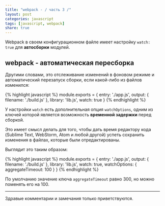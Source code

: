 ```yaml
---
title: "webpack - / часть 3 /"
layout: post
categories: javascript
tags: [javascript, webpack]
share: true
---
```


Webpack в своем конфигурационном файле имеет настройку `watch: true` для **автосборки** модулей.

## webpack - автоматическая пересборка

Другими словами, это отслеживание изменений в фоновом режиме и автоматический перезапуск сборки, если какой-либо из файлов изменился:

{% highlight javascript %}
module.exports = {
  entry: './app.js',
  output: {
    filename: './build.js'
  },
  library: 'lib.js',
  watch: true
}
{% endhighlight %}

У настройки `watch` есть дополнительная опция `watchOptions`, одним из ключей которой является возможность **временной задержки** перед сборкой.

Это имеет смысл делать для того, чтобы дать время редактору кода (Sublime Text, WebStorm, Atom и любой другой) успеть сохранить изменения в файлах, которые были отредактированы.

Выглядит это таким образом:

{% highlight javascript %}
module.exports = {
  entry: './app.js',
  output: {
    filename: './build.js'
  },
  library: 'lib.js',
  watch: true,
  watchOptions: {
    aggregateTimeout: 100
  }
}
{% endhighlight %}

По умолчанию значение ключа `aggregateTimeout` равно 300, но можно поменять его на 100.

***
Здравые комментарии и замечания только приветствуются.